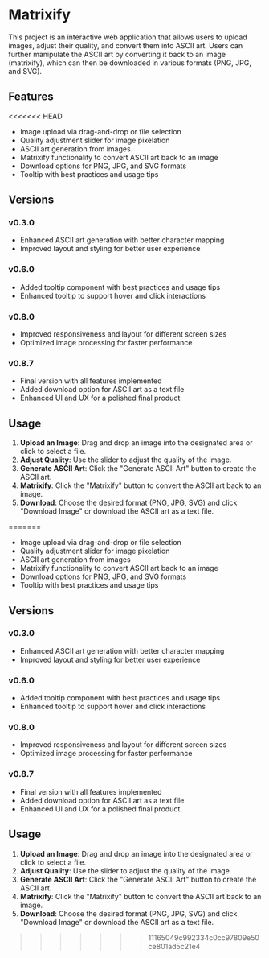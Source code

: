 # Matrixify

This project is an interactive web application that allows users to upload images, adjust their quality, and convert them into ASCII art. Users can further manipulate the ASCII art by converting it back to an image (matrixify), which can then be downloaded in various formats (PNG, JPG, and SVG).

## Features
<<<<<<< HEAD

- Image upload via drag-and-drop or file selection
- Quality adjustment slider for image pixelation
- ASCII art generation from images
- Matrixify functionality to convert ASCII art back to an image
- Download options for PNG, JPG, and SVG formats
- Tooltip with best practices and usage tips

## Versions

### v0.3.0

- Enhanced ASCII art generation with better character mapping
- Improved layout and styling for better user experience

### v0.6.0

- Added tooltip component with best practices and usage tips
- Enhanced tooltip to support hover and click interactions

### v0.8.0

- Improved responsiveness and layout for different screen sizes
- Optimized image processing for faster performance

### v0.8.7

- Final version with all features implemented
- Added download option for ASCII art as a text file
- Enhanced UI and UX for a polished final product

## Usage

1. **Upload an Image**: Drag and drop an image into the designated area or click to select a file.
2. **Adjust Quality**: Use the slider to adjust the quality of the image.
3. **Generate ASCII Art**: Click the "Generate ASCII Art" button to create the ASCII art.
4. **Matrixify**: Click the "Matrixify" button to convert the ASCII art back to an image.
5. **Download**: Choose the desired format (PNG, JPG, SVG) and click "Download Image" or download the ASCII art as a text file.

=======

- Image upload via drag-and-drop or file selection
- Quality adjustment slider for image pixelation
- ASCII art generation from images
- Matrixify functionality to convert ASCII art back to an image
- Download options for PNG, JPG, and SVG formats
- Tooltip with best practices and usage tips

## Versions

### v0.3.0

- Enhanced ASCII art generation with better character mapping
- Improved layout and styling for better user experience

### v0.6.0

- Added tooltip component with best practices and usage tips
- Enhanced tooltip to support hover and click interactions

### v0.8.0

- Improved responsiveness and layout for different screen sizes
- Optimized image processing for faster performance

### v0.8.7

- Final version with all features implemented
- Added download option for ASCII art as a text file
- Enhanced UI and UX for a polished final product

## Usage

1. **Upload an Image**: Drag and drop an image into the designated area or click to select a file.
2. **Adjust Quality**: Use the slider to adjust the quality of the image.
3. **Generate ASCII Art**: Click the "Generate ASCII Art" button to create the ASCII art.
4. **Matrixify**: Click the "Matrixify" button to convert the ASCII art back to an image.
5. **Download**: Choose the desired format (PNG, JPG, SVG) and click "Download Image" or download the ASCII art as a text file.
>>>>>>> 11165049c992334c0cc97809e50ce801ad5c21e4
